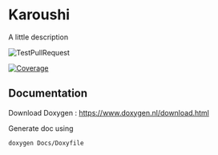 # Karoushi
A little description

![TestPullRequest](https://github.com/AlohaGames/RushTheMusic/actions/workflows/develop.yml/badge.svg?branch=develop)

[![Coverage](../../blob/gh-pages/coverage-results/badge_linecoverage.svg "Line Coverage")](https://alohagames.github.io/RushTheMusic/coverage-results)

## Documentation

Download Doxygen : https://www.doxygen.nl/download.html

Generate doc using 

```
doxygen Docs/Doxyfile
```
